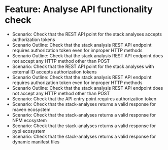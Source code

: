 # Feature: Analyse API functionality check
- Scenario: Check that the REST API point for the stack analyses accepts authorization tokens
- Scenario Outline: Check that the stack analysis REST API endpoint requires authorization token even for improper HTTP methods
- Scenario Outline: Check that the stack analysis REST API endpoint does not accept any HTTP method other than POST
- Scenario: Check that the REST API point for the stack analyses with external ID accepts authorization tokens
- Scenario Outline: Check that the stack analysis REST API endpoint requires authorization token even for improper HTTP methods
- Scenario Outline: Check that the stack analysis REST API endpoint does not accept any HTTP method other than POST
- Scenario: Check that the API entry point requires authorization token
- Scenario: Check that the stack-analyses returns a valid response for maven ecosystem
- Scenario: Check that the stack-analyses returns a valid response for NPM ecosystem
- Scenario: Check that the stack-analyses returns a valid response for pypi ecosystem
- Scenario: Check that the stack-analyses returns a valid response for dynamic manifest files
